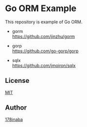 # Go ORM Example

This repository is example of Go ORM.

- gorm  
  https://github.com/jinzhu/gorm

- gorp  
  https://github.com/go-gorp/gorp

- sqlx  
  https://github.com/jmoiron/sqlx

## License

[MIT](LICENSE)

## Author

[178inaba](https://github.com/178inaba)

